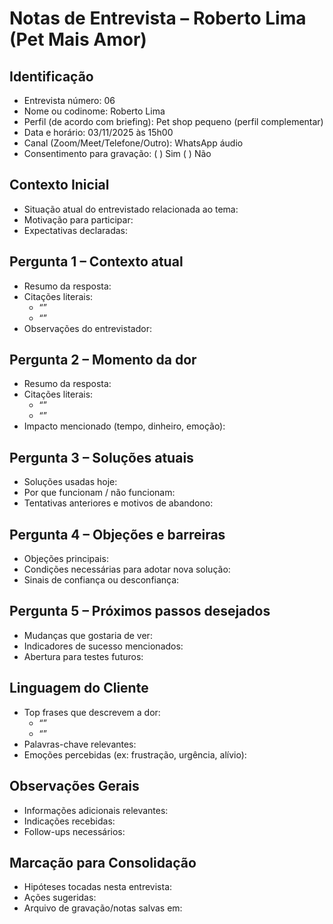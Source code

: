 # Notas de Entrevista – Roberto Lima (Pet Mais Amor)

## Identificação

- Entrevista número: 06
- Nome ou codinome: Roberto Lima
- Perfil (de acordo com briefing): Pet shop pequeno (perfil complementar)
- Data e horário: 03/11/2025 às 15h00
- Canal (Zoom/Meet/Telefone/Outro): WhatsApp áudio
- Consentimento para gravação: ( ) Sim  ( ) Não

## Contexto Inicial

- Situação atual do entrevistado relacionada ao tema:
- Motivação para participar:
- Expectativas declaradas:

## Pergunta 1 – Contexto atual

- Resumo da resposta:
- Citações literais:
  - “”
  - “”
- Observações do entrevistador:

## Pergunta 2 – Momento da dor

- Resumo da resposta:
- Citações literais:
  - “”
  - “”
- Impacto mencionado (tempo, dinheiro, emoção):

## Pergunta 3 – Soluções atuais

- Soluções usadas hoje:
- Por que funcionam / não funcionam:
- Tentativas anteriores e motivos de abandono:

## Pergunta 4 – Objeções e barreiras

- Objeções principais:
- Condições necessárias para adotar nova solução:
- Sinais de confiança ou desconfiança:

## Pergunta 5 – Próximos passos desejados

- Mudanças que gostaria de ver:
- Indicadores de sucesso mencionados:
- Abertura para testes futuros:

## Linguagem do Cliente

- Top frases que descrevem a dor:
  - “”
  - “”
- Palavras-chave relevantes:
- Emoções percebidas (ex: frustração, urgência, alívio):

## Observações Gerais

- Informações adicionais relevantes:
- Indicações recebidas:
- Follow-ups necessários:

## Marcação para Consolidação

- Hipóteses tocadas nesta entrevista:
- Ações sugeridas:
- Arquivo de gravação/notas salvas em:
